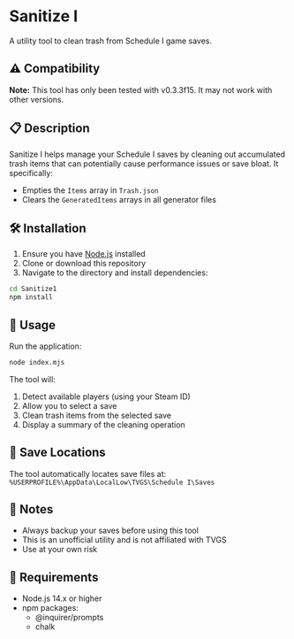 # Sanitize I

A utility tool to clean trash from Schedule I game saves.

## ⚠️ Compatibility

**Note:** This tool has only been tested with v0.3.3f15. It may not work with other versions.

## 📋 Description

Sanitize I helps manage your Schedule I saves by cleaning out accumulated trash items that can potentially cause performance issues or save bloat. It specifically:

- Empties the `Items` array in `Trash.json`
- Clears the `GeneratedItems` arrays in all generator files

## 🛠️ Installation

1. Ensure you have [Node.js](https://nodejs.org/) installed
2. Clone or download this repository
3. Navigate to the directory and install dependencies:

```bash
cd Sanitize1
npm install
```

## 🚀 Usage

Run the application:

```bash
node index.mjs
```

The tool will:

1. Detect available players (using your Steam ID)
2. Allow you to select a save
3. Clean trash items from the selected save
4. Display a summary of the cleaning operation

## 📁 Save Locations

The tool automatically locates save files at:
`%USERPROFILE%\AppData\LocalLow\TVGS\Schedule I\Saves`

## 📝 Notes

- Always backup your saves before using this tool
- This is an unofficial utility and is not affiliated with TVGS
- Use at your own risk

## 🔧 Requirements

- Node.js 14.x or higher
- npm packages:
  - @inquirer/prompts
  - chalk
